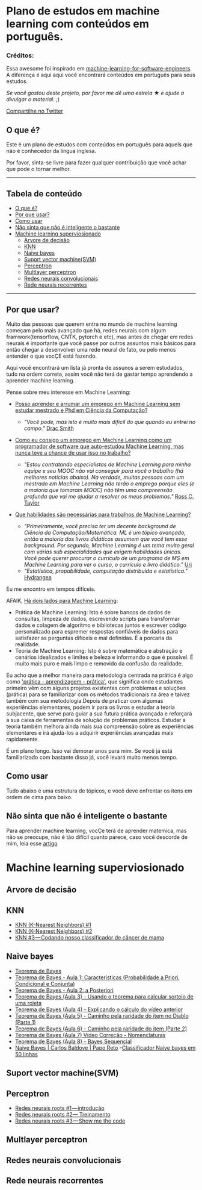 ﻿# Plano de estudos em machine learning com conteúdos em português.

### Créditos: 

Essa awesome foi inspirado em [machine-learning-for-software-engineers](https://github.com/ZuzooVn/machine-learning-for-software-engineers/blob/master/README-pt-BR.md).
A diferença é aqui aqui você encontrará conteúdos em português para seus estudos.

_Se você gostou deste projeto, por favor me dê uma estrela_ &#9733; _e ajude a divulgar o material._ ;)

<a href="https://twitter.com/intent/tweet?text=Plano%20de%20estudos%20para%20Machine%20Learning%20com%20cont%C3%BAdos%20em%20portugu%C3%AAs%20https://github.com/ZuzooVn/guia-estudos-machine-learning-portgues" target="_blank">
Compartilhe no Twitter</a>

## O que é?

Este é um plano de estudos com conteúdos em português para aquels que não é conhecedor da língua inglesa.

Por favor, sinta-se livre para fazer qualquer contribuição que você achar que pode o tornar melhor.

---

## Tabela de conteúdo

- [O que é?](#o-que-é)
- [Por que usar?](#por-que-usar)
- [Como usar](#como-usar)
- [Não sinta que não é inteligente o bastante](#não-sinta-que-não-é-inteligente-o-bastante)
- [Machine learning superviosionado](#Machine-learning-superviosionado)
    - [Arvore de decisão](#Arvore-de-decisão)
    - [KNN](#KNN)
    - [Naive bayes](#Naive-bayes)
    - [Suport vector machine(SVM)](#Suport-vector-machine(SVM))
    - [Perceptron](#Perceptron)
    - [Multlayer perceptron](#Multlayer-perceptron)
    - [Redes neurais convolucionais](#Redes-neurais-convolucionais)
    - [Rede neurais recorrentes](#Rede-neurais-recorrentes)
---

## Por que usar?

Muito das pessoas que querem entra no mundo de machine learning começam pelo mais avançado que há, redes neurais com algum framwork(tensorflow, CNTK, pytorch e etc), mas antes de chegar em redes neurais é importante que você passe por outros assuntos mais básicos para então chegar a desenvolver uma rede neural de fato, ou pelo menos entender o que vocÇE está fazendo.

Aqui você encontrará um lista já pronta de assunos a serem estudados, tudo na ordem correta, assim você não terá de gastar tempo aprendendo a aprender machine learning.

Pense sobre meu interesse em Machine Learning:

- [Posso aprender e arrumar um emprego em Machine Learning sem estudar mestrado e Phd em Ciência da Computação?](https://www.quora.com/Can-I-learn-and-get-a-job-in-Machine-Learning-without-studying-CS-Master-and-PhD)
    - *"Você pode, mas isto é muito mais difícil do que quando eu entrei no campo."* [Drac Smith](https://www.quora.com/Can-I-learn-and-get-a-job-in-Machine-Learning-without-studying-CS-Master-and-PhD/answer/Drac-Smith?srid=oT0p)

- [Como eu consigo um emprego em Machine Learning como um programador de software que auto-estudou  Machine Learning, mas nunca teve a chance de usar isso no trabalho?](https://www.quora.com/How-do-I-get-a-job-in-Machine-Learning-as-a-software-programmer-who-self-studies-Machine-Learning-but-never-has-a-chance-to-use-it-at-work)
    - *"Estou contratando especialistas de Machine Learning para minha equipe e seu MOOC não vai conseguir para você o trabalho (há melhores notícias abaixo). Na verdade, muitas pessoas com um mestrado em Machine Learning não terão o emprego porque eles (e a maioria que tomaram MOOC) não têm uma compreensão profunda que vai me ajudar a resolver os meus problemas."* [Ross C. Taylor](https://www.quora.com/How-do-I-get-a-job-in-Machine-Learning-as-a-software-programmer-who-self-studies-Machine-Learning-but-never-has-a-chance-to-use-it-at-work/answer/Ross-C-Taylor?srid=oT0p)

- [Que habilidades são necessárias para trabalhos de Machine Learning?](http://programmers.stackexchange.com/questions/79476/what-skills-are-needed-for-machine-learning-jobs)
    - *"Primeiramente, você precisa ter um decente background de Ciência da Computação/Matemática. ML é um tópico avançado, então a maioria dos livros didáticos assumem que você tem esse background. Por segundo, Machine Learning é um tema muito geral com várias sub especialidades que exigem habilidades únicas. Você pode querer procurar o currículo de um programa de MS em Machine Learning para ver o curso, o currículo e livro didático."* [Uri](http://softwareengineering.stackexchange.com/a/79717)
    - *"Estatística, propabilidade, computação distribuída e estatística."* [Hydrangea](http://softwareengineering.stackexchange.com/a/79575)

Eu me encontro em tempos difíceis.

AFAIK, [Há dois lados para Machine Learning](http://machinelearningmastery.com/programmers-can-get-into-machine-learning/):
- Prática de Machine Learning: Isto é sobre bancos de dados de consultas, limpeza de dados, escrevendo scripts para transformar dados e colagem de algoritmo e bibliotecas juntos e escrever código personalizado para espremer respostas confiáveis de dados para satisfazer as perguntas difíceis e mal definidas. É a porcaria da realidade.
- Teoria de Machine Learning: Isto é sobre matemática e abstração e cenários idealizados e limites e beleza e informando o que é possível. É muito mais puro e mais limpo e removido da confusão da realidade.

Eu acho que a melhor maneira para metodologia centrada na prática é algo como ['prática - aprendizagem - prática'](http://machinelearningmastery.com/machine-learning-for-programmers/#comment-358985), que significa onde estudantes primeiro vêm com alguns projetos existentes com problemas e soluções (prática) para se familiarizar com os métodos tradicionais na área e talvez também com sua metodologia.Depois de praticar com algumas experiências elementares, podem ir para os livros e estudar a teoria subjacente, que serve para guiar a sua futura prática avançada e reforçará a sua caixa de ferramentas de solução de problemas práticos. Estudar a teoria também melhora ainda mais sua compreensão sobre as experiências elementares e irá ajudá-los a adquirir experiências avançadas mais rapidamente.

É um plano longo. Isso vai demorar anos para mim. Se você já está familiarizado com bastante disso já, você levará muito menos tempo.

## Como usar
Tudo abaixo é uma estrutura de tópicos, e você deve enfrentar os itens em ordem de cima para baixo.

## Não sinta que não é inteligente o bastante
Para aprender machine learning, vocÇe terá de aprender matemica, mas não se preocupe, não é tão difícil quanto parece, caso você descorde de mim, leia esse [artigo](https://medium.com/machina-sapiens/aprendendo-ia-se-voc%C3%AA-n%C3%A3o-%C3%A9-bom-em-matem%C3%A1tica-39ac167bc738)

# Machine learning superviosionado

## Arvore de decisão

## KNN
- [KNN (K-Nearest Neighbors) #1](https://medium.com/brasil-ai/knn-k-nearest-neighbors-1-e140c82e9c4e)
- [KNN (K-Nearest Neighbors) #2](https://medium.com/brasil-ai/knn-k-nearest-neighbors-2-f2ab9e5662b)
- [KNN #3 — Codando nosso classificador de câncer de mama](https://medium.com/brasil-ai/knn-3-codando-nosso-classificador-de-câncer-de-mama-eadd3b41b54b)

## Naive bayes
- [Teorema de Bayes](https://www.youtube.com/watch?v=9OOZf4klOeM)
- [Teorema de Bayes - Aula 1: Características (Probabilidade a Priori, Condicional e Conjunta)](https://www.youtube.com/watch?v=78R1yNVGnSk&t=244s)
- [Teorema de Bayes - Aula 2: a Posteriori](https://www.youtube.com/watch?v=mTfI6ggVNyQ&list=PL4OAe-tL47sadpBP4atfVFBbKm-Fh160J&index=2)
- [Teorema de Bayes (Aula 3) - Usando o teorema para calcular sorteio de uma roleta](https://www.youtube.com/watch?v=Buvp2kFnIbs&index=3&list=PL4OAe-tL47sadpBP4atfVFBbKm-Fh160J)
- [Teorema de Bayes (Aula 4) - Explicando o cálculo do vídeo anterior](https://www.youtube.com/watch?v=WZLf5sSIzAc&index=4&list=PL4OAe-tL47sadpBP4atfVFBbKm-Fh160J)
- [Teorema de Bayes (Aula 5) - Caminho pela raridade do item no Diablo (Parte 1)](https://www.youtube.com/watch?v=dNLqMphjUjw&index=5&list=PL4OAe-tL47sadpBP4atfVFBbKm-Fh160J)
- [Teorema de Bayes (Aula 6) - Caminho pela raridade do item (Parte 2)](https://www.youtube.com/watch?v=X1I29qqXszs&index=6&list=PL4OAe-tL47sadpBP4atfVFBbKm-Fh160J)
- [Teorema de Bayes (Aula 7) Vídeo Correção - Nomenclaturas](https://www.youtube.com/watch?v=Wcb4_pnADEE&index=7&list=PL4OAe-tL47sadpBP4atfVFBbKm-Fh160J)
- [Teorema de Bayes (Aula 8) - Bayes Sequencial](https://www.youtube.com/watch?v=Y1DnDnCYeQU&list=PL4OAe-tL47sadpBP4atfVFBbKm-Fh160J&index=8)
- [Naive Bayes | Carlos Baldove | Papo Reto](https://www.youtube.com/watch?v=3HJVRBEMwoU)
-[Classificador Naive bayes em 50 linhas](https://imasters.com.br/desenvolvimento/classificador-naive-bayes-em-50-linhas)

## Suport vector machine(SVM)

## Perceptron
- [Redes neurais roots #1 — introdução](https://medium.com/ensina-ai/redes-neurais-roots-1-introdu%C3%A7%C3%A3o-ffdd6f8b9f01)
- [Redes neurais roots #2— Treinamento](https://medium.com/ensina-ai/redes-neurais-roots-2-treinamento-3161a439c4f3)
- [Redes neurais roots #3 — Show me the code](https://medium.com/ensina-ai/redes-neurais-roots-3-show-me-the-code-e56359310083)

## Multlayer perceptron

## Redes neurais convolucionais

## Rede neurais recorrentes





